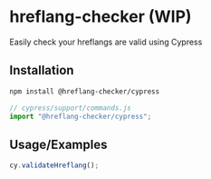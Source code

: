 # hreflang-checker (WIP)

Easily check your hreflangs are valid using Cypress

## Installation

```bash
npm install @hreflang-checker/cypress
```

```ts
// cypress/support/commands.js
import "@hreflang-checker/cypress";
```

## Usage/Examples

```typescript
cy.validateHreflang();
```
